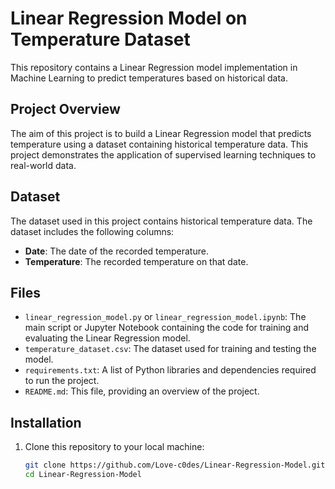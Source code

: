 # Linear Regression Model on Temperature Dataset

This repository contains a Linear Regression model implementation in Machine Learning to predict temperatures based on historical data.

## Project Overview

The aim of this project is to build a Linear Regression model that predicts temperature using a dataset containing historical temperature data. This project demonstrates the application of supervised learning techniques to real-world data.

## Dataset

The dataset used in this project contains historical temperature data. The dataset includes the following columns:
- **Date**: The date of the recorded temperature.
- **Temperature**: The recorded temperature on that date.

## Files

- `linear_regression_model.py` or `linear_regression_model.ipynb`: The main script or Jupyter Notebook containing the code for training and evaluating the Linear Regression model.
- `temperature_dataset.csv`: The dataset used for training and testing the model.
- `requirements.txt`: A list of Python libraries and dependencies required to run the project.
- `README.md`: This file, providing an overview of the project.

## Installation

1. Clone this repository to your local machine:
   ```bash
   git clone https://github.com/Love-c0des/Linear-Regression-Model.git
   cd Linear-Regression-Model
